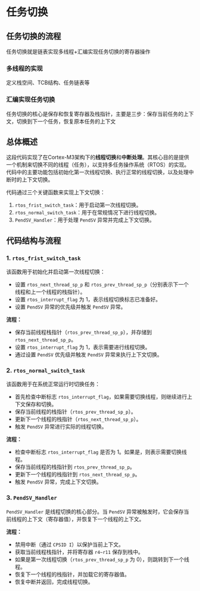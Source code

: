 # 任务切换

## 任务切换的流程

任务切换就是链表实现多线程+汇编实现任务切换的寄存器操作

### 多线程的实现

定义栈空间、TCB结构、任务链表等

### 汇编实现任务切换

任务切换的核心是保存和恢复寄存器及栈指针，主要是三步：保存当前任务的上下文，切换到下一个任务，恢复原本任务的上下文

## 总体概述

这段代码实现了在Cortex-M3架构下的**线程切换**和**中断处理**。其核心目的是提供一个机制来切换不同的线程（任务），以支持多任务操作系统（RTOS）的实现。代码中的主要功能包括初始化第一次线程切换、执行正常的线程切换，以及处理中断时的上下文切换。

代码通过三个关键函数来实现上下文切换：

1. `rtos_frist_switch_task`：用于启动第一次线程切换。
2. `rtos_normal_switch_task`：用于在常规情况下进行线程切换。
3. `PendSV_Handler`：用于处理 `PendSV` 异常并完成上下文切换。

## 代码结构与流程

### 1. `rtos_frist_switch_task`

该函数用于初始化并启动第一次线程切换：

- 设置 `rtos_next_thread_sp_p` 和 `rtos_prev_thread_sp_p`（分别表示下一个线程和上一个线程的栈指针）。
- 设置 `rtos_interrupt_flag` 为 1，表示线程切换标志已准备好。
- 设置 `PendSV` 异常的优先级并触发 `PendSV` 异常。

**流程：**

- 保存当前线程栈指针（`rtos_prev_thread_sp_p`），并存储到 `rtos_next_thread_sp_p`。
- 设置 `rtos_interrupt_flag` 为 1，表示需要进行线程切换。
- 通过设置 `PendSV` 优先级并触发 `PendSV` 异常来执行上下文切换。

### 2. `rtos_normal_switch_task`

该函数用于在系统正常运行时切换任务：

- 首先检查中断标志 `rtos_interrupt_flag`，如果需要切换线程，则继续进行上下文保存和切换。
- 保存当前线程的栈指针（`rtos_prev_thread_sp_p`）。
- 更新下一个线程的栈指针（`rtos_next_thread_sp_p`）。
- 触发 `PendSV` 异常进行实际的线程切换。

**流程：**

- 检查中断标志 `rtos_interrupt_flag` 是否为 1。如果是，则表示需要切换线程。
- 保存当前线程的栈指针到 `rtos_prev_thread_sp_p`。
- 更新下一个线程的栈指针到 `rtos_next_thread_sp_p`。
- 触发 `PendSV` 异常，完成上下文切换。

### 3. `PendSV_Handler`

`PendSV_Handler` 是线程切换的核心部分。当 `PendSV` 异常被触发时，它会保存当前线程的上下文（寄存器值），并恢复下一个线程的上下文。

**流程：**

- 禁用中断（通过 `CPSID I`）以保护当前上下文。
- 获取当前线程栈指针，并将寄存器 `r4~r11` 保存到栈中。
- 如果是第一次线程切换（`rtos_prev_thread_sp_p` 为 0），则跳转到下一个线程。
- 恢复下一个线程的栈指针，并加载它的寄存器值。
- 恢复中断并返回，完成线程切换。
